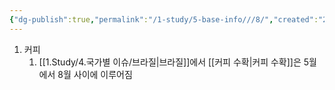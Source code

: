```yaml
---
{"dg-publish":true,"permalink":"/1-study/5-base-info///8/","created":"2024-11-20T21:02:30.055+09:00","updated":"2025-06-03T20:07:22.443+09:00"}
---
```





1. 커피
	1. [[1.Study/4.국가별 이슈/브라질\|브라질]]에서 [[커피 수확\|커피 수확]]은 5월에서 8월 사이에 이루어짐